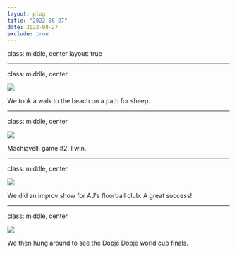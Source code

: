 ```yaml
---
layout: plog
title: "2022-08-27"
date: 2022-08-27
exclude: true
---
```


class: middle, center
layout: true

---

class: middle, center

<img class="plog-picture" src="{{ site.baseurl }}/img/plog/2022-08-27/01.jpg" />

We took a walk to the beach on a path for sheep.

---

class: middle, center

<img class="plog-picture" src="{{ site.baseurl }}/img/plog/2022-08-27/02.jpg" />

Machiavelli game #2. I win.

---

class: middle, center

<img class="plog-picture" src="{{ site.baseurl }}/img/plog/2022-08-27/03.jpg" />

We did an improv show for AJ's floorball club. A great success!

---

class: middle, center

<img class="plog-picture" src="{{ site.baseurl }}/img/plog/2022-08-27/04.jpg" />

We then hung around to see the Dopje Dopje world cup finals.

